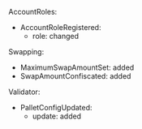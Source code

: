 AccountRoles:
  - AccountRoleRegistered:
    - role: changed

Swapping:
  - MaximumSwapAmountSet: added
  - SwapAmountConfiscated: added

Validator:
  - PalletConfigUpdated:
    - update: added
